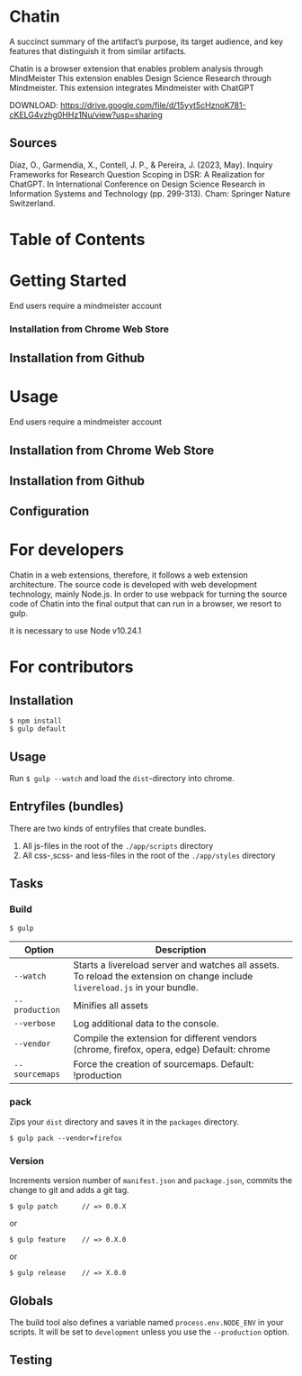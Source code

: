 # Chatin
A succinct summary of the artifact’s purpose, its target audience, and key features that distinguish it from similar artifacts.

Chatin is a browser extension that enables problem analysis through MindMeister
This extension enables Design Science Research through Mindmeister.
This extension integrates Mindmeister with ChatGPT

DOWNLOAD: https://drive.google.com/file/d/15yyt5cHznoK781-cKELG4vzhg0HHz1Nu/view?usp=sharing

## Sources
Díaz, O., Garmendia, X., Contell, J. P., & Pereira, J. (2023, May). Inquiry Frameworks for Research Question Scoping in DSR: A Realization for ChatGPT. In International Conference on Design Science Research in Information Systems and Technology (pp. 299-313). Cham: Springer Nature Switzerland.

# Table of Contents




# Getting Started
End users require a mindmeister account

### Installation from Chrome Web Store

## Installation from Github

# Usage
End users require a mindmeister account

## Installation from Chrome Web Store

## Installation from Github

## Configuration

# For developers
Chatin in a web extensions, therefore, it follows a web extension architecture. The source code is developed with web development technology, mainly Node.js. In order to use webpack for turning the source code of Chatin into the final output that can run in a browser, we resort to gulp.

it is necessary to use Node v10.24.1


# For contributors


## Installation

	$ npm install
	$ gulp default

## Usage

Run `$ gulp --watch` and load the `dist`-directory into chrome.

## Entryfiles (bundles)

There are two kinds of entryfiles that create bundles.

1. All js-files in the root of the `./app/scripts` directory
2. All css-,scss- and less-files in the root of the `./app/styles` directory

## Tasks

### Build

    $ gulp


| Option         | Description                                                                                                                                           |
|----------------|-------------------------------------------------------------------------------------------------------------------------------------------------------|
| `--watch`      | Starts a livereload server and watches all assets. <br>To reload the extension on change include `livereload.js` in your bundle.                      |
| `--production` | Minifies all assets                                                                                                                                   |
| `--verbose`    | Log additional data to the console.                                                                                                                   |
| `--vendor`     | Compile the extension for different vendors (chrome, firefox, opera, edge)  Default: chrome                                                                 |
| `--sourcemaps` | Force the creation of sourcemaps. Default: !production                                                                                                |


### pack

Zips your `dist` directory and saves it in the `packages` directory.

    $ gulp pack --vendor=firefox

### Version

Increments version number of `manifest.json` and `package.json`,
commits the change to git and adds a git tag.


    $ gulp patch      // => 0.0.X

or

    $ gulp feature    // => 0.X.0

or

    $ gulp release    // => X.0.0


## Globals

The build tool also defines a variable named `process.env.NODE_ENV` in your scripts. It will be set to `development` unless you use the `--production` option.

## Testing
